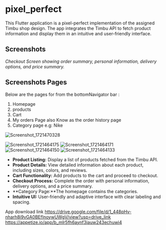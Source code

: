 # pixel_perfect

This Flutter application is a pixel-perfect implementation of the assigned Timbu shop design. The app integrates the Timbu API to fetch product information and display them in an intuitive and user-friendly interface.

## Screenshots
*Checkout Screen showing order summary, personal information, delivery options, and price summary.*


## Screenshots Pages
Below are the pages for from the bottomNavigator bar :
1. Homepage
2. products
3. Cart
4. My orders Page also Know as the order history page
5. Category page e.g: Nike


![Screenshot_1721470328](https://github.com/user-attachments/assets/38a85169-1929-441b-9871-63d27de7ab8b)


![Screenshot_1721464175](https://github.com/user-attachments/assets/c33cee96-c036-4adc-a0f6-261b5be96c04)
![Screenshot_1721464171](https://github.com/user-attachments/assets/957c1175-94e5-4a1f-8acd-3adbebfabeee)
![Screenshot_1721464150](https://github.com/user-attachments/assets/23d85cd3-6908-4357-814c-6470eb9493e5)
![Screenshot_1721464133](https://github.com/user-attachments/assets/b6f91a2a-7aae-41d2-b440-95cd7472ec47)

- **Product Listing:** Display a list of products fetched from the Timbu API.
- **Product Details:** View detailed information about each product, including sizes, colors, and reviews.
- **Cart Functionality:** Add products to the cart and proceed to checkout.
- **Checkout Process:** Complete the order with personal information, delivery options, and a price summary.
- **Category Page:**The homepage contains the categories.
- **Intuitive UI:** User-friendly and adaptive interface with clear labeling and spacing.

App download link
https://drive.google.com/file/d/1_448pHv-nharh8i9vGA0BEfInoywUWgV/view?usp=drive_link
https://appetize.io/app/b_mlr5fh6aynf3iauw243echuwi4

